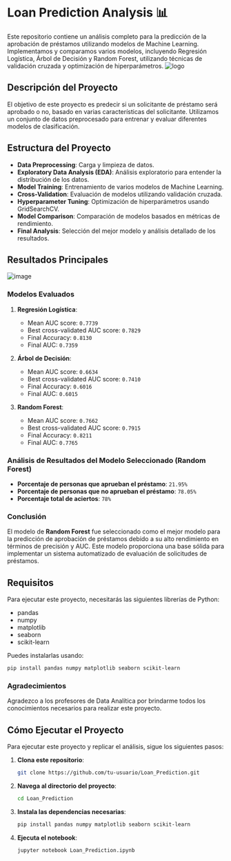 # Loan Prediction Analysis 📊

Este repositorio contiene un análisis completo para la predicción de la aprobación de préstamos utilizando modelos de Machine Learning. Implementamos y comparamos varios modelos, incluyendo Regresión Logística, Árbol de Decisión y Random Forest, utilizando técnicas de validación cruzada y optimización de hiperparámetros.
![logo](https://datahack-prod.s3.ap-south-1.amazonaws.com/__sized__/contest_cover/loanpre-thumbnail-1200x1200.png)
## Descripción del Proyecto

El objetivo de este proyecto es predecir si un solicitante de préstamo será aprobado o no, basado en varias características del solicitante. Utilizamos un conjunto de datos preprocesado para entrenar y evaluar diferentes modelos de clasificación.

## Estructura del Proyecto

- **Data Preprocessing**: Carga y limpieza de datos.
- **Exploratory Data Analysis (EDA)**: Análisis exploratorio para entender la distribución de los datos.
- **Model Training**: Entrenamiento de varios modelos de Machine Learning.
- **Cross-Validation**: Evaluación de modelos utilizando validación cruzada.
- **Hyperparameter Tuning**: Optimización de hiperparámetros usando GridSearchCV.
- **Model Comparison**: Comparación de modelos basados en métricas de rendimiento.
- **Final Analysis**: Selección del mejor modelo y análisis detallado de los resultados.

## Resultados Principales
![image](https://github.com/user-attachments/assets/f4da7073-108a-47dc-8a1c-a7cb4b8489ca)

### Modelos Evaluados

1. **Regresión Logística**:
   - Mean AUC score: `0.7739`
   - Best cross-validated AUC score: `0.7829`
   - Final Accuracy: `0.8130`
   - Final AUC: `0.7359`

2. **Árbol de Decisión**:
   - Mean AUC score: `0.6634`
   - Best cross-validated AUC score: `0.7410`
   - Final Accuracy: `0.6016`
   - Final AUC: `0.6015`

3. **Random Forest**:
   - Mean AUC score: `0.7662`
   - Best cross-validated AUC score: `0.7915`
   - Final Accuracy: `0.8211`
   - Final AUC: `0.7765`

### Análisis de Resultados del Modelo Seleccionado (Random Forest)

- **Porcentaje de personas que aprueban el préstamo**: `21.95%`
- **Porcentaje de personas que no aprueban el préstamo**: `78.05%`
- **Porcentaje total de aciertos**: `78%`

### Conclusión

El modelo de **Random Forest** fue seleccionado como el mejor modelo para la predicción de aprobación de préstamos debido a su alto rendimiento en términos de precisión y AUC. Este modelo proporciona una base sólida para implementar un sistema automatizado de evaluación de solicitudes de préstamos.

## Requisitos

Para ejecutar este proyecto, necesitarás las siguientes librerías de Python:

- pandas
- numpy
- matplotlib
- seaborn
- scikit-learn

Puedes instalarlas usando:

```bash
pip install pandas numpy matplotlib seaborn scikit-learn
```

### Agradecimientos
Agradezco a los profesores de Data Analítica por brindarme todos los conocimientos necesarios para realizar este proyecto.



## Cómo Ejecutar el Proyecto

Para ejecutar este proyecto y replicar el análisis, sigue los siguientes pasos:

1. **Clona este repositorio**:
   ```bash
   git clone https://github.com/tu-usuario/Loan_Prediction.git
   ```
2. **Navega al directorio del proyecto**:
   ```bash
   cd Loan_Prediction
   ```
3. **Instala las dependencias necesarias**:
   ```bash
   pip install pandas numpy matplotlib seaborn scikit-learn
   ```
2. **Ejecuta el notebook**:
   ```bash
   jupyter notebook Loan_Prediction.ipynb
   ```






